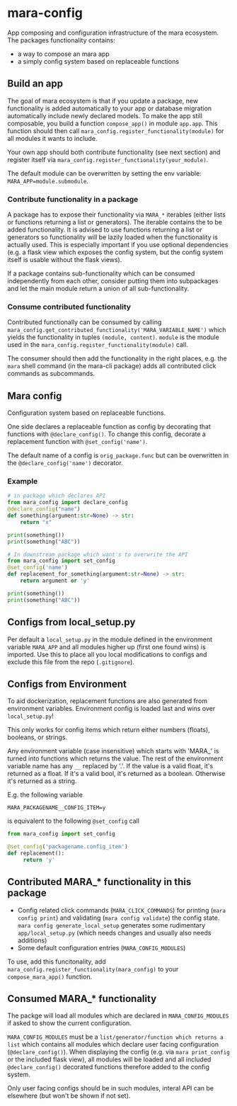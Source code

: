 # mara-config

App composing and configuration infrastructure of the mara ecosystem. The packages functionality contains:

* a way to compose an mara app
* a simply config system based on replaceable functions

## Build an app

The goal of mara ecosystem is that if you update a package, new
functionality is added automatically to your app or database
migration automatically include newly declared models. To make
the app still composable, you build a function `compose_app()` in
module `app.app`. This function should then call
`mara_config.register_functionality(module)` for all modules it wants
to include.

Your own app should both contribute functionality (see next section) and
register itself via `mara_config.register_functionality(your_module)`.

The default module can be overwritten by setting the env variable:
`MARA_APP=module.submodule`.

### Contribute functionality in a package

A package has to expose their functionality via `MARA_*` iterables
(either lists or functions returning a list or generators). The 
iterable contains the to be added functionality. It is advised to 
use functions returning a list or generators so functionality will be
lazily loaded when the functionality is actually used. This is
especially important if you use optional dependencies (e.g. a flask
view which exposes the config system, but the config system itself
is usable without the flask views).

If a package contains sub-functionality which can be consumed
independently from each other, consider putting them into subpackages
and let the main module return a union of all sub-functionality.

### Consume contributed functionality

Contributed functionally can be consumed by calling
`mara_config.get_contributed_functionality('MARA_VARIABLE_NAME')` which yields
the functionality in tuples `(module, content)`. `module` is the
module used in the `mara_config.register_functionality(module)` call.

The consumer should then add the functionality in the right places, e.g.
the `mara` shell command (in the mara-cli package) adds all contributed 
click commands as subcommands.

## Mara config

Configuration system based on replaceable functions.

One side declares a replaceable function as config by decorating that
functions with `@declare_config()`. To change this config,
decorate a replacement function with `@set_config('name')`.

The default name of a config is `orig_package.func` but can be overwritten
in the `@declare_config('name')` decorator.

### Example

```python
# in package which declares API
from mara_config import declare_config
@declare_config("name")
def something(argument:str=None) -> str:
    return "x"

print(something())
print(something("ABC"))

# In downstream package which want's to overwrite the API
from mara_config import set_config
@set_config('name')
def replacement_for_something(argument:str=None) -> str:
    return argument or 'y'

print(something())
print(something("ABC"))
```

## Configs from local_setup.py

Per default a `local_setup.py` in the module defined in the environment
variable `MARA_APP` and all modules higher up (first one found wins) is
imported. Use this to place all you local modifications to configs and
exclude this file from the repo (`.gitignore`).


## Configs from Environment

To aid dockerization, replacement functions are also generated from
environment variables. Environment config is loaded last and wins over
`local_setup.py`!

This only works for config items which return either numbers (floats),
booleans, or strings.

Any environment variable (case insensitive) which starts with 'MARA_' is
turned into functions which returns the value. The rest of the environment
variable name has any `__` replaced by '.'. If the value is a valid float,
it's returned as a float. If it's a valid bool, it's returned as a boolean.
Otherwise it's returned as a string.

E.g. the following variable

    MARA_PACKAGENAME__CONFIG_ITEM=y

is equivalent to the following `@set_config` call

```python
from mara_config import set_config

@set_config('packagename.config_item')
def replacement():
     return 'y'
```

## Contributed MARA_* functionality in this package

* Config related click commands (`MARA_CLICK_COMMANDS`) for printing 
  (`mara config print`) and validating (`mara config validate`) the config state. 
  `mara config generate_local_setup` generates some rudimentary 
  `app/local_setup.py` (which needs changes and usually also needs additions)
* Some default configuration entries (`MARA_CONFIG_MODULES`)

To use, add this funcitonality, add `mara_config.register_functionality(mara_config)`
to your `compose_mara_app()` function.

## Consumed MARA_* functionality

The packge will load all modules which are declared in `MARA_CONFIG_MODULES` if asked to show the
current configuration.

`MARA_CONFIG_MODULES` must be a `list/generator/function which returns a list` which
contains all modules which declare user facing configuration (`@declare_config()`). 
When displaying the config (e.g. via `mara print_config` or the included flask view), 
all modules will be loaded and all included `@declare_config()` decorated functions 
therefore added to the config system. 

Only user facing configs should be in such modules, interal API can be elsewhere 
(but won't be shown if not set).
